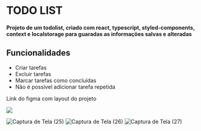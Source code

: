 <h1>TODO LIST</h1>

<h4>Projeto de um todolist, criado com react, typescript, styled-components, context e localstorage para guaradas as informações salvas e alteradas</h4>

## Funcionalidades
- Criar tarefas
- Excluir tarefas
- Marcar tarefas como concluídas
- Não é possivel adicionar tarefa repetida

Link do figma com layout do projeto 

<a target="__blank" href="https://www.figma.com/file/lY2XFCq5H68iU1u3tngqpo/ToDo-List-(Copy)?node-id=43%3A88&t=8Vq1WqKjLwwTLp1h-0"><img src="https://img.shields.io/badge/Figma-F24E1E?style=for-the-badge&logo=figma&logoColor=white" /></a>


![Captura de Tela (25)](https://user-images.githubusercontent.com/86307663/220990672-f2eb3ffa-f2ae-48a3-a333-385db10e82c9.png)
![Captura de Tela (26)](https://user-images.githubusercontent.com/86307663/220990718-73b350d4-03d4-43b4-afad-29d72c62a9cc.png)
![Captura de Tela (27)](https://user-images.githubusercontent.com/86307663/220990728-2c9fb6d1-c56b-4852-ad0b-340df9b9d545.png)
